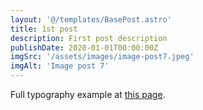 ```yaml
---
layout: '@/templates/BasePost.astro'
title: 1st post
description: First post description
publishDate: 2020-01-01T00:00:00Z
imgSrc: '/assets/images/image-post7.jpeg'
imgAlt: 'Image post 7'
---
```


Full typography example at [this page](./sixth-post.md).
